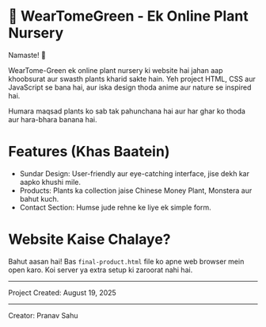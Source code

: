 # 🌿 WearTomeGreen - Ek Online Plant Nursery

Namaste! 🙏

WearTome-Green ek online plant nursery ki website hai jahan aap khoobsurat aur swasth plants kharid sakte hain. Yeh project HTML, CSS aur JavaScript se bana hai, aur iska design thoda anime aur nature se inspired hai.

Humara maqsad plants ko sab tak pahunchana hai aur har ghar ko thoda aur hara-bhara banana hai.

# Features (Khas Baatein)

-   Sundar Design: User-friendly aur eye-catching interface, jise dekh kar aapko khushi mile.
-   Products: Plants ka collection jaise Chinese Money Plant, Monstera aur bahut kuch.
-   Contact Section: Humse jude rehne ke liye ek simple form.

# Website Kaise Chalaye?

Bahut aasan hai! Bas `final-product.html` file ko apne web browser mein open karo. Koi server ya extra setup ki zaroorat nahi hai.

---

Project Created: August 19, 2025

---

Creator: Pranav Sahu
